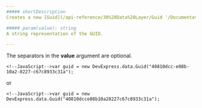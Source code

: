 ```yaml
---
##### shortDescription
Creates a new [Guid](/api-reference/30%20Data%20Layer/Guid '/Documentation/ApiReference/Data_Layer/Guid/') instance that holds the specified GUID.

##### param(value): string
A string representation of the GUID.

---
```

The separators in the **value** argument are optional.

    <!--JavaScript-->var guid = new DevExpress.data.Guid("40810dcc-e08b-10a2-8227-c67c8933c31a");

or 

    <!--JavaScript-->var guid = new DevExpress.data.Guid("40810dcce08b10a28227c67c8933c31a");
